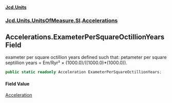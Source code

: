#### [Jcd.Units](index 'index')
### [Jcd.Units.UnitsOfMeasure.SI](Jcd.Units.UnitsOfMeasure.SI 'Jcd.Units.UnitsOfMeasure.SI').[Accelerations](Accelerations 'Jcd.Units.UnitsOfMeasure.SI.Accelerations')

## Accelerations.ExameterPerSquareOctillionYears Field

exameter per square octillion years defined such that: petameter per square septillion years = Em/Ryr² ×
(1000.0)/((1000.0)*(1000.0)).

```csharp
public static readonly Acceleration ExameterPerSquareOctillionYears;
```

#### Field Value
[Acceleration](Acceleration 'Jcd.Units.UnitTypes.Acceleration')
